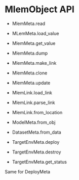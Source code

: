 # MlemObject API

[comment]: <> (list notable functions of `MlemMeta` subclasses )

- MlemMeta.read
- MLemMeta.load_value
- MlemMeta.get_value
- MlemMeta.dump
- MlemMeta.make_link
- MlemMeta.clone
- MlemMeta.update

- MlemLink.load_link
- MlemLink.parse_link
- MlemLink.from_location

- ModelMeta.from_obj
- DatasetMeta.from_data

- TargetEnvMeta.deploy
- TargetEnvMeta.destroy
- TargetEnvMeta.get_status

Same for DeployMeta
